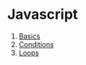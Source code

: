 # Javascript

1) [Basics](/Basics/readme.md)
2) [Conditions](/Conditions/readme.md)
3) [Loops](/Loops/readme.md)
